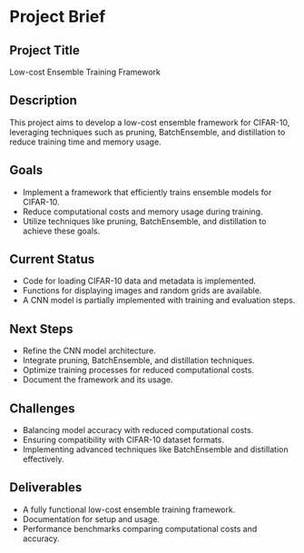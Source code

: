 # Project Brief

## Project Title
Low-cost Ensemble Training Framework

## Description
This project aims to develop a low-cost ensemble framework for CIFAR-10, leveraging techniques such as pruning, BatchEnsemble, and distillation to reduce training time and memory usage.

## Goals
- Implement a framework that efficiently trains ensemble models for CIFAR-10.
- Reduce computational costs and memory usage during training.
- Utilize techniques like pruning, BatchEnsemble, and distillation to achieve these goals.

## Current Status
- Code for loading CIFAR-10 data and metadata is implemented.
- Functions for displaying images and random grids are available.
- A CNN model is partially implemented with training and evaluation steps.

## Next Steps
- Refine the CNN model architecture.
- Integrate pruning, BatchEnsemble, and distillation techniques.
- Optimize training processes for reduced computational costs.
- Document the framework and its usage.

## Challenges
- Balancing model accuracy with reduced computational costs.
- Ensuring compatibility with CIFAR-10 dataset formats.
- Implementing advanced techniques like BatchEnsemble and distillation effectively.

## Deliverables
- A fully functional low-cost ensemble training framework.
- Documentation for setup and usage.
- Performance benchmarks comparing computational costs and accuracy.